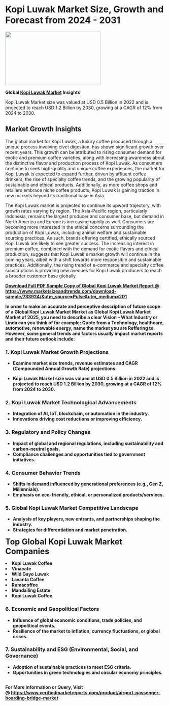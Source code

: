 <H1>Kopi Luwak Market Size, Growth and Forecast from 2024 - 2031</H1><img class="aligncenter size-medium wp-image-584254" src="https://thirdeyenews.in/wp-content/uploads/2024/09/Global-Market-Research-300x168.jpeg" alt="" width="300" height="168" /><p><strong>Global&nbsp;<a href="https://www.marketsizeandtrends.com/download-sample/733924/&amp;utm_source=Pulse&amp;utm_medium=201">Kopi Luwak Market</a> Insights</strong></p><p>Kopi Luwak Market size was valued at USD 0.5 Billion in 2022 and is projected to reach USD 1.2 Billion by 2030, growing at a CAGR of 12% from 2024 to 2030.</p><p><h2>Market Growth Insights</h2> <p>The global market for Kopi Luwak, a luxury coffee produced through a unique process involving civet digestion, has shown significant growth over recent years. This growth can be attributed to rising consumer demand for exotic and premium coffee varieties, along with increasing awareness about the distinctive flavor and production process of Kopi Luwak. As consumers continue to seek high-quality and unique coffee experiences, the market for Kopi Luwak is expected to expand further, driven by affluent coffee drinkers, the rise of specialty coffee trends, and the growing popularity of sustainable and ethical products. Additionally, as more coffee shops and retailers embrace niche coffee products, Kopi Luwak is gaining traction in new markets beyond its traditional base in Asia.</p> <p><strong><a href="#"></a></strong></p> <p>The Kopi Luwak market is projected to continue its upward trajectory, with growth rates varying by region. The Asia-Pacific region, particularly Indonesia, remains the largest producer and consumer base, but demand in North America and Europe is increasing rapidly as well. Consumers are becoming more interested in the ethical concerns surrounding the production of Kopi Luwak, including animal welfare and sustainable sourcing practices. As such, brands offering certified, ethically sourced Kopi Luwak are likely to see greater success. The increasing interest in premium coffee, combined with the demand for exotic flavors and ethical production, suggests that Kopi Luwak's market growth will continue in the coming years, albeit with a shift towards more responsible and sustainable practices. Additionally, the rising trend of e-commerce and specialty coffee subscriptions is providing new avenues for Kopi Luwak producers to reach a broader customer base globally.</p> <p><strong><a href="#"></p><p><span class=""><strong>Download Full PDF Sample Copy of Global Kopi Luwak Market Report</strong> @ <a href="https://www.marketsizeandtrends.com/download-sample/733924/&amp;utm_source=Pulse&amp;utm_medium=201" target="_blank">https://www.marketsizeandtrends.com/download-sample/733924/&amp;utm_source=Pulse&amp;utm_medium=201</a></span></p><p>In order to make an accurate and perceptive description of future scope of a Global&nbsp;Kopi Luwak Market Market as Global&nbsp;Kopi Luwak Market Market of 2025, you need to describe a clear Vision &ndash; What Industry or Linda can you think of for example: Quote from a Technology, healthcare, automotive, renewable energy, name the market you are Reffering to. However, some general trends and factors usually impact market reports and their future outlook include:</p><h3>1.&nbsp;<strong>Kopi Luwak Market Growth Projections</strong></h3><ul><li>Examine market size trends, revenue estimates and CAGR (Compounded Annual Growth Rate) projections.</li><li><p>Kopi Luwak Market size was valued at USD 0.5 Billion in 2022 and is projected to reach USD 1.2 Billion by 2030, growing at a CAGR of 12% from 2024 to 2030.</p></li></ul><h3>2.&nbsp;<strong>Kopi Luwak Market Technological Advancements</strong></h3><ul><li>Integration of AI, IoT, blockchain, or automation in the industry.</li><li>Innovations driving cost reductions or improving efficiency.</li></ul><h3>3.&nbsp;<strong>Regulatory and Policy Changes</strong></h3><ul><li>Impact of global and regional regulations, including sustainability and carbon-neutral goals.</li><li>Compliance challenges and opportunities tied to government initiatives.</li></ul><h3>4.&nbsp;<strong>Consumer Behavior Trends</strong></h3><ul><li>Shifts in demand influenced by generational preferences (e.g., Gen Z, Millennials).</li><li>Emphasis on eco-friendly, ethical, or personalized products/services.</li></ul><h3>5.&nbsp;<strong>Global Kopi Luwak Market Competitive Landscape</strong></h3><ul><li>Analysis of key players, new entrants, and partnerships shaping the industry.</li><li>Strategies for differentiation and market penetration.</li></ul><p data-pm-slice="1 1 []"><span style="color: inherit; font-family: inherit; font-size: 25px;">Top Global Kopi Luwak Market Companies</span></p><div class="" data-test-id=""><p><li>Kopi Luwak Coffee</li><li> Vinacafe</li><li> Wild Gayo Luwak</li><li> Lavanta Coffee</li><li> Rumacoffee</li><li> Mandailing Estate</li><li> Kopi Luwak Coffee</li></p></div><h3>6.&nbsp;<strong>Economic and Geopolitical Factors</strong></h3><ul><li>Influence of global economic conditions, trade policies, and geopolitical events.</li><li>Resilience of the market to inflation, currency fluctuations, or global crises.</li></ul><h3>7.&nbsp;<strong>Sustainability and ESG (Environmental, Social, and Governance)</strong></h3><ul><li>Adoption of sustainable practices to meet ESG criteria.</li><li>Opportunities in green technologies and circular economy principles.</li></ul><h2><strong style="font-size: 14px;">For More Information or Query, Visit @&nbsp;</strong><a style="background-color: #ffffff; font-size: 14px;" href="https://www.marketsizeandtrends.com/report/kopi-luwak-market/" target="_blank">https://www.verifiedmarketreports.com/product/airport-passenger-boarding-bridge-market</a></h2>
